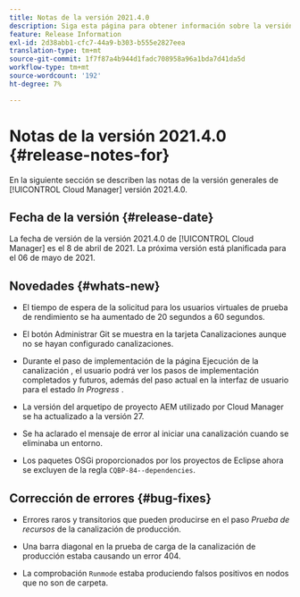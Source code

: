 ```yaml
---
title: Notas de la versión 2021.4.0
description: Siga esta página para obtener información sobre la versión 2021.4.0 de Cloud Manager
feature: Release Information
exl-id: 2d38abb1-cfc7-44a9-b303-b555e2827eea
translation-type: tm+mt
source-git-commit: 1f7f87a4b944d1fadc708958a96a1bda7d41da5d
workflow-type: tm+mt
source-wordcount: '192'
ht-degree: 7%

---
```


# Notas de la versión 2021.4.0 {#release-notes-for}

En la siguiente sección se describen las notas de la versión generales de [!UICONTROL Cloud Manager] versión 2021.4.0.

## Fecha de la versión {#release-date}

La fecha de versión de la versión 2021.4.0 de [!UICONTROL Cloud Manager] es el 8 de abril de 2021.
La próxima versión está planificada para el 06 de mayo de 2021.

## Novedades {#whats-new}

* El tiempo de espera de la solicitud para los usuarios virtuales de prueba de rendimiento se ha aumentado de 20 segundos a 60 segundos.

* El botón Administrar Git se muestra en la tarjeta Canalizaciones aunque no se hayan configurado canalizaciones.

* Durante el paso de implementación de la página Ejecución de la canalización , el usuario podrá ver los pasos de implementación completados y futuros, además del paso actual en la interfaz de usuario para el estado *In Progress* .

* La versión del arquetipo de proyecto AEM utilizado por Cloud Manager se ha actualizado a la versión 27.

* Se ha aclarado el mensaje de error al iniciar una canalización cuando se eliminaba un entorno.

* Los paquetes OSGi proporcionados por los proyectos de Eclipse ahora se excluyen de la regla `CQBP-84--dependencies`.

## Corrección de errores {#bug-fixes}

* Errores raros y transitorios que pueden producirse en el paso *Prueba de recursos* de la canalización de producción.

* Una barra diagonal en la prueba de carga de la canalización de producción estaba causando un error 404.

* La comprobación `Runmode` estaba produciendo falsos positivos en nodos que no son de carpeta.